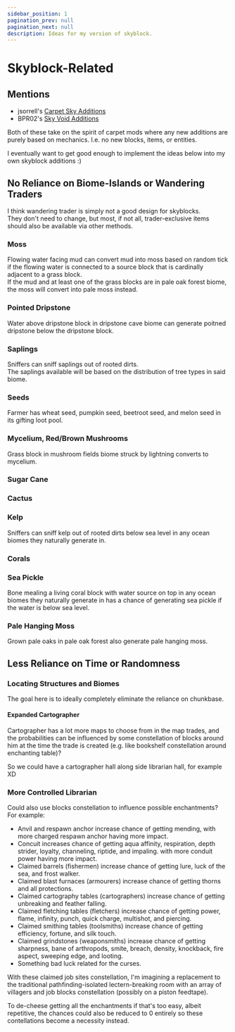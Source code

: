 ```yaml
---
sidebar_position: 1
pagination_prev: null
pagination_next: null
description: Ideas for my version of skyblock.
---
```


# Skyblock-Related


## Mentions

- jsorrell's [Carpet Sky Additions](https://modrinth.com/mod/carpet-sky-additions)
- BPR02's [Sky Void Additions](https://modrinth.com/datapack/sky-void-additions)

Both of these take on the spirit of carpet mods where any new additions are purely based on mechanics.
I.e. no new blocks, items, or entities.

I eventually want to get good enough to implement the ideas below into my own skyblock additions :)


## No Reliance on Biome-Islands or Wandering Traders

I think wandering trader is simply not a good design for skyblocks.  
They don't need to change, but most, if not all, trader-exclusive items should also be available via other methods.

### Moss

Flowing water facing mud can convert mud into moss based on random tick
if the flowing water is connected to a source block that is cardinally adjacent to a grass block.  
If the mud and at least one of the grass blocks are in pale oak forest biome, the moss will convert into pale moss instead.

### Pointed Dripstone

Water above dripstone block in dripstone cave biome can generate poitned dripstone below the dripstone block.

### Saplings

Sniffers can sniff saplings out of rooted dirts.  
The saplings available will be based on the distribution of tree types in said biome.

### Seeds

Farmer has wheat seed, pumpkin seed, beetroot seed, and melon seed in its gifting loot pool.

### Mycelium, Red/Brown Mushrooms

Grass block in mushroom fields biome struck by lightning converts to mycelium.

### Sugar Cane

### Cactus

### Kelp

Sniffers can sniff kelp out of rooted dirts below sea level in any ocean biomes they naturally generate in.

### Corals

### Sea Pickle

Bone mealing a living coral block with water source on top in any ocean biomes they naturally generate in
has a chance of generating sea pickle if the water is below sea level.

### Pale Hanging Moss

Grown pale oaks in pale oak forest also generate pale hanging moss.


## Less Reliance on Time or Randomness

### Locating Structures and Biomes

The goal here is to ideally completely eliminate the reliance on chunkbase.

#### Expanded Cartographer

Cartographer has a lot more maps to choose from in the map trades,
and the probabilities can be influenced by some constellation of blocks around him
at the time the trade is created (e.g. like bookshelf constellation around enchanting table)?

So we could have a cartographer hall along side librarian hall, for example XD

### More Controlled Librarian

Could also use blocks constellation to influence possible enchantments? For example:

- Anvil and respawn anchor increase chance of getting mending,
with more charged respawn anchor having more impact.
- Concuit increases chance of getting aqua affinity, respiration, depth strider, loyalty, channeling, riptide, and impaling.
with more conduit power having more impact.
- Claimed barrels (fishermen) increase chance of getting lure, luck of the sea, and frost walker.
- Claimed blast furnaces (armourers) increase chance of getting thorns and all protections.
- Claimed cartography tables (cartographers) increase chance of getting unbreaking and feather falling.
- Claimed fletching tables (fletchers) increase chance of getting power, flame, infinity, punch, quick charge, multishot, and piercing.
- Claimed smithing tables (toolsmiths) increase chance of getting efficiency, fortune, and silk touch.
- Claimed grindstones (weaponsmiths) increase chance of getting sharpness, bane of arthropods, smite, breach, density, knockback, fire aspect, sweeping edge, and looting.
- Something bad luck related for the curses.

With these claimed job sites constellation, I'm imagining a replacement to the traditional pathfinding-isolated lectern-breaking room with an array of villagers and job blocks constellation (possibly on a piston feedtape).

To de-cheese getting all the enchantments if that's too easy, albeit repetitive, the chances could also be reduced to 0 entirely so these contellations become a necessity instead.
